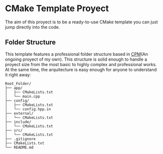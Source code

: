# CMake Template Proyect
The aim of this proyect is to be a ready-to-use CMake template you can just jump directly into the code.
## Folder Structure
This template features a professional folder structure based in [CPM](https://github.com/VicenteVieraG/CPM)(An ongoing proyect of my own). This structure is solid enough to handle a proyect size from the most basic to highly complex and professional works. At the same time, the arquitecture is easy enough for anyone to understand it right away:
```
Root_Folder/
├── app/
│   ├── CMakeLists.txt
│   └── main.cpp
├── config/
│   ├── CMakeLists.txt
│   └── config.hpp.in
├── external/
│   └── CMakeLists.txt
├── include/
│   └── CMakeLists.txt
├── src/
│   └── CMakeLists.txt
├── .gitignore
├── CMakeLists.txt
└── README.md
```